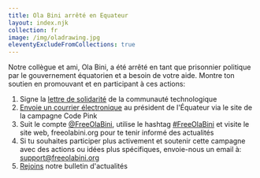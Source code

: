 ```yaml
---
title: Ola Bini arrêté en Equateur
layout: index.njk
collection: fr
image: /img/oladrawing.jpg
eleventyExcludeFromCollections: true
---
```

Notre collègue et ami, Ola Bini, a été arrêté en tant que prisonnier politique par le gouvernement équatorien et a besoin de votre aide. Montre ton soutien en promouvant et en participant à ces actions:

1. Signe la [lettre de solidarité] de la communauté technologique
2. [Envoie un courrier électronique] au président de l'Équateur via le site de la campagne Code Pink
3. Suit le compte [@FreeOlaBini], utilise le hashtag [#FreeOlaBini] et visite le site web, freeolabini.org  pour te tenir informé des actualités
4. Si tu souhaites participer plus activement et soutenir cette campagne avec des actions ou idées plus spécifiques, envoie-nous un email à: [support@freeolabini.org]
5. [Rejoins] notre bulletin d'actualités

[lettre de solidarité]: /fr/statement/
[Envoie un courrier électronique]: https://www.codepink.org/free-ola-bini
[@FreeOlaBini]: http://twitter.com/FreeOlaBini
[#FreeOlaBini]: https://twitter.com/intent/tweet?url=https://freeolabini.org&text=Digital+rights+defender+Ola+Bini+has+been+imprisoned+in+Ecuador.+Please+follow+@FreeOlaBini&hashtags=FreeOlaBini
[support@freeolabini.org]: mailto:support@freeolabini.org
[Rejoins]: /fr/subscribe/


